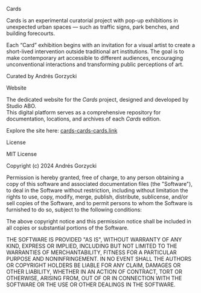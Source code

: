 Cards

Cards is an experimental curatorial project with pop-up exhibitions in unexpected urban spaces — such as traffic signs, park benches, and building forecourts.  

Each “Card” exhibition begins with an invitation for a visual artist to create a short-lived intervention outside traditional art institutions. The goal is to make contemporary art accessible to different audiences, encouraging unconventional interactions and transforming public perceptions of art.

Curated by Andrés Gorzycki



Website

The dedicated website for the *Cards* project, designed and developed by Studio ABO.  
This digital platform serves as a comprehensive repository for documentation, locations, and archives of each *Cards* edition.  

Explore the site here: [cards-cards-cards.link](http://cards-cards-cards.link/)



License

MIT License  

Copyright (c) 2024 Andrés Gorzycki

Permission is hereby granted, free of charge, to any person obtaining a copy of this software and associated documentation files (the "Software"), to deal in the Software without restriction, including without limitation the rights to use, copy, modify, merge, publish, distribute, sublicense, and/or sell copies of the Software, and to permit persons to whom the Software is furnished to do so, subject to the following conditions:

The above copyright notice and this permission notice shall be included in all copies or substantial portions of the Software.  

THE SOFTWARE IS PROVIDED "AS IS", WITHOUT WARRANTY OF ANY KIND, EXPRESS OR IMPLIED, INCLUDING BUT NOT LIMITED TO THE WARRANTIES OF MERCHANTABILITY, FITNESS FOR A PARTICULAR PURPOSE AND NONINFRINGEMENT. IN NO EVENT SHALL THE AUTHORS OR COPYRIGHT HOLDERS BE LIABLE FOR ANY CLAIM, DAMAGES OR OTHER LIABILITY, WHETHER IN AN ACTION OF CONTRACT, TORT OR OTHERWISE, ARISING FROM, OUT OF OR IN CONNECTION WITH THE SOFTWARE OR THE USE OR OTHER DEALINGS IN THE SOFTWARE.
